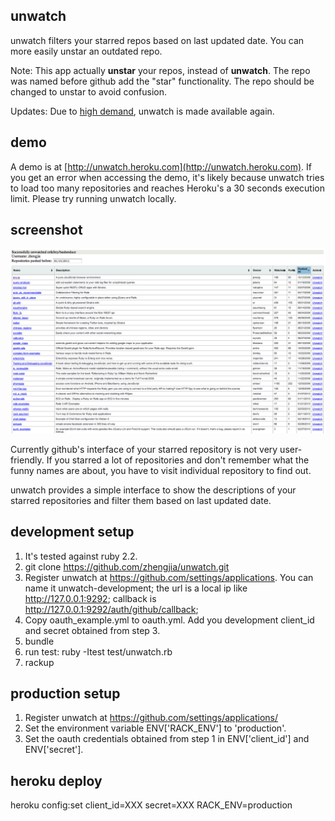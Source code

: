 unwatch
-------
unwatch filters your starred repos based on last updated date. You can more easily unstar an outdated repo.

Note: This app actually **unstar** your repos, instead of **unwatch**. The repo was named before github add the "star" functionality. The repo should be changed to unstar to avoid confusion.

Updates:  Due to [high demand](https://twitter.com/danieljohngrant/status/553099594293608448), unwatch is made available again.

demo
----
A demo is at [http://unwatch.heroku.com](http://unwatch.heroku.com). If you get an error when accessing the demo, it's likely because unwatch tries to load too many repositories and reaches Heroku's a 30 seconds execution limit. Please try running unwatch locally.

screenshot
----------
![unwatch](https://github.com/zhengjia/unwatch/raw/master/screenshot/screenshot1.png "unwatch")

Currently github's interface of your starred repository is not very user-friendly. If you starred a lot of repositories and don't remember what the funny names are about, you have to visit individual repository to find out.

unwatch provides a simple interface to show the descriptions of your starred repositories and filter them based on last updated date.

development setup
-----------------
1. It's tested against ruby 2.2.
2. git clone https://github.com/zhengjia/unwatch.git
3. Register unwatch at https://github.com/settings/applications. You can name it unwatch-development; the url is a local ip like http://127.0.0.1:9292; callback is http://127.0.0.1:9292/auth/github/callback;
4. Copy oauth_example.yml to oauth.yml. Add you development client_id and secret obtained from step 3.
5. bundle
6. run test: ruby -Itest test/unwatch.rb
7. rackup

production setup
----------------
1. Register unwatch at https://github.com/settings/applications/
2. Set the environment variable ENV['RACK_ENV'] to 'production'.
3. Set the oauth credentials obtained from step 1 in ENV['client_id'] and ENV['secret'].

heroku deploy
-------------
heroku config:set client_id=XXX secret=XXX RACK_ENV=production

